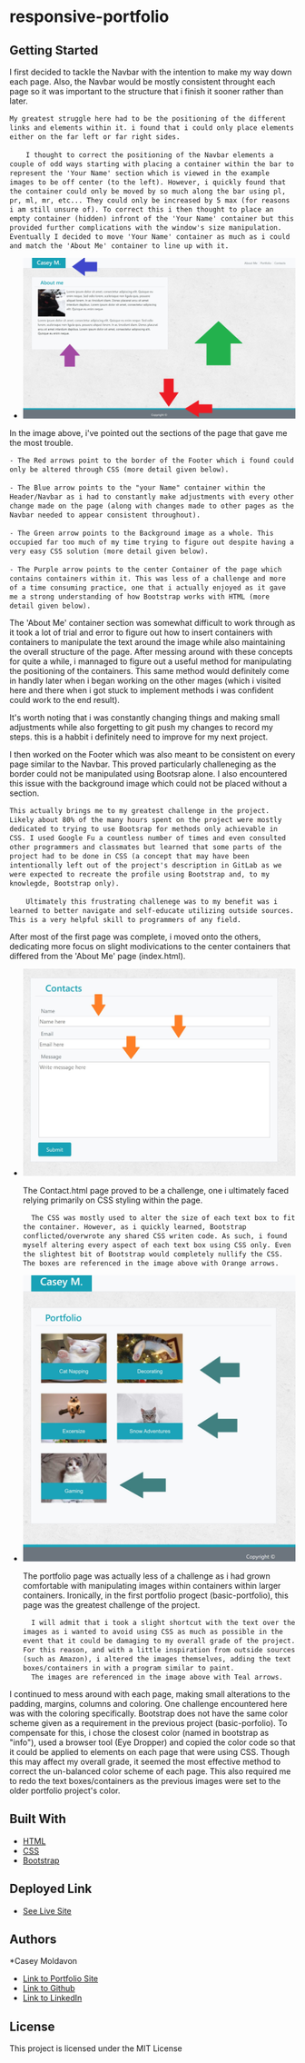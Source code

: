 # responsive-portfolio


## Getting Started

I first decided to tackle the Navbar with the intention to make my way down each page. Also, the Navbar would be mostly consistent throught each page so it was important to the structure that i finish it sooner rather than later.

    My greatest struggle here had to be the positioning of the different links and elements within it. i found that i could only place elements either on the far left or far right sides.

        I thought to correct the positioning of the Navbar elements a couple of odd ways starting with placing a container within the bar to represent the 'Your Name' section which is viewed in the example images to be off center (to the left). However, i quickly found that the container could only be moved by so much along the bar using pl, pr, ml, mr, etc... They could only be increased by 5 max (for reasons i am still unsure of). To correct this i then thought to place an empty container (hidden) infront of the 'Your Name' container but this provided further complications with the window's size manipulation. Eventually I decided to move 'Your Name' container as much as i could and match the 'About Me' container to line up with it.



* ![image](images/first-page-challenges.jpg)

In the image above, i've pointed out the sections of the page that gave me the most trouble.
    
    - The Red arrows point to the border of the Footer which i found could only be altered through CSS (more detail given below).

    - The Blue arrow points to the "your Name" container within the Header/Navbar as i had to constantly make adjustments with every other change made on the page (along with changes made to other pages as the Navbar needed to appear consistent throughout).

    - The Green arrow points to the Background image as a whole. This occupied far too much of my time trying to figure out despite having a very easy CSS solution (more detail given below).

    - The Purple arrow points to the center Container of the page which contains containers within it. This was less of a challenge and more of a time consuming practice, one that i actually enjoyed as it gave me a strong understanding of how Bootstrap works with HTML (more detail given below).



The 'About Me' container section was somewhat difficult to work through as it took a lot of trial and error to figure out how to insert containers with containers to manipulate the text around the image while also maintaining the overall structure of the page. After messing around with these concepts for quite a while, i mannaged to figure out a useful method for manipulating the positioning of the containers. This same method would definitely come in handly later when i began working on the other mages (which i visited here and there when i got stuck to implement methods i was confident could work to the end result).

It's worth noting that i was constantly changing things and making small adjustments while also forgetting to git push my changes to record my steps. this is a habbit i definitely need to improve for my next project.

I then worked on the Footer which was also meant to be consistent on every page similar to the Navbar. This proved particularly challeneging as the border could not be manipulated using Bootsrap alone. I also encountered this issue with the background image which could not be placed without a <style></style> section.

    This actually brings me to my greatest challenge in the project. Likely about 80% of the many hours spent on the project were mostly dedicated to trying to use Bootsrap for methods only achievable in CSS. I used Google Fu a countless number of times and even consulted other programmers and classmates but learned that some parts of the project had to be done in CSS (a concept that may have been intentionally left out of the project's description in GitLab as we were expected to recreate the profile using Bootstrap and, to my knowlegde, Bootstrap only).

        Ultimately this frustrating challenege was to my benefit was i learned to better navigate and self-educate utilizing outside sources. This is a very helpful skill to programmers of any field.

After most of the first page was complete, i moved onto the others, dedicating more focus on slight modivications to the center containers that differed from the 'About Me' page (index.html).


* ![image](images/third-page-challenges.jpg)

    The Contact.html page proved to be a challenge, one i ultimately faced relying primarily on CSS styling within the page.

        The CSS was mostly used to alter the size of each text box to fit the container. However, as i quickly learned, Bootstrap conflicted/overwrote any shared CSS writen code. As such, i found myself altering every aspect of each text box using CSS only. Even the slightest bit of Bootstrap would completely nullify the CSS. The boxes are referenced in the image above with Orange arrows.

* ![image](images/second-page-challenges.jpg)

    The portfolio page was actually less of a challenge as i had grown comfortable with manipulating images within containers within larger containers. Ironically, in the first portfolio progect (basic-portfolio), this page was the greatest challenge of the project.
        
        I will admit that i took a slight shortcut with the text over the images as i wanted to avoid using CSS as much as possible in the event that it could be damaging to my overall grade of the project. For this reason, and with a little inspiration from outside sources (such as Amazon), i altered the images themselves, adding the text boxes/containers in with a program similar to paint.
        The images are referenced in the image above with Teal arrows.

I continued to mess around with each page, making small alterations to the padding, margins, columns and coloring. One challenge encountered here was with the coloring specifically. Bootstrap does not have the same color scheme given as a requirement in the previous project (basic-porfolio). To compensate for this, i chose the closest color (named in bootstrap as "info"), used a browser tool (Eye Dropper) and copied the color code so that it could be applied to elements on each page that were using CSS. Though this may affect my overall grade, it seemed the most effective method to correct the un-balanced color scheme of each page. This also required me to redo the text boxes/containers as the previous images were set to the older portfolio project's color.

## Built With

* [HTML](https://developer.mozilla.org/en-US/docs/Web/HTML)
* [CSS](https://developer.mozilla.org/en-US/docs/Web/CSS)
* [Bootstrap](https://getbootstrap.com/)

## Deployed Link

* [See Live Site]()


## Authors

*Casey Moldavon

- [Link to Portfolio Site]()
- [Link to Github](https://github.com/casey-moldavon)
- [Link to LinkedIn](https://www.linkedin.com/in/casey-moldavon-442a1761/)

## License

This project is licensed under the MIT License 

